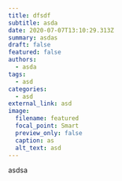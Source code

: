 ```yaml
---
title: dfsdf
subtitle: asda
date: 2020-07-07T13:10:29.313Z
summary: asdas
draft: false
featured: false
authors:
  - asda
tags:
  - asd
categories:
  - asd
external_link: asd
image:
  filename: featured
  focal_point: Smart
  preview_only: false
  caption: as
  alt_text: asd
---
```

asdsa
